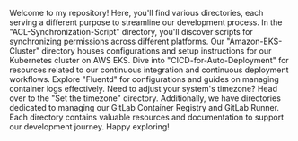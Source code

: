 Welcome to my repository! Here, you'll find various directories, each serving a different purpose to streamline our development process. In the "ACL-Synchronization-Script" directory, you'll discover scripts for synchronizing permissions across different platforms. Our "Amazon-EKS-Cluster" directory houses configurations and setup instructions for our Kubernetes cluster on AWS EKS. Dive into "CICD-for-Auto-Deployment" for resources related to our continuous integration and continuous deployment workflows. Explore "Fluentd" for configurations and guides on managing container logs effectively. Need to adjust your system's timezone? Head over to the "Set the timezone" directory. Additionally, we have directories dedicated to managing our GitLab Container Registry and GitLab Runner. Each directory contains valuable resources and documentation to support our development journey. Happy exploring!
